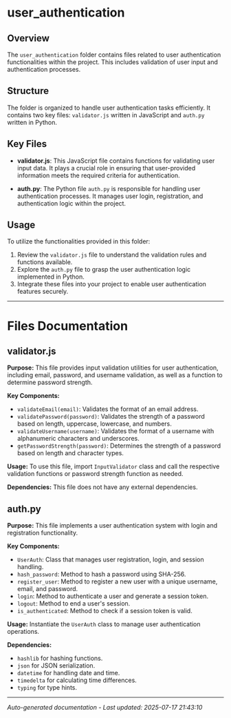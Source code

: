 # user_authentication

## Overview
The `user_authentication` folder contains files related to user authentication functionalities within the project. This includes validation of user input and authentication processes.

## Structure
The folder is organized to handle user authentication tasks efficiently. It contains two key files: `validator.js` written in JavaScript and `auth.py` written in Python.

## Key Files
- **validator.js**: This JavaScript file contains functions for validating user input data. It plays a crucial role in ensuring that user-provided information meets the required criteria for authentication.
  
- **auth.py**: The Python file `auth.py` is responsible for handling user authentication processes. It manages user login, registration, and authentication logic within the project.

## Usage
To utilize the functionalities provided in this folder:
1. Review the `validator.js` file to understand the validation rules and functions available.
2. Explore the `auth.py` file to grasp the user authentication logic implemented in Python.
3. Integrate these files into your project to enable user authentication features securely.

---

# Files Documentation

## validator.js

**Purpose:** This file provides input validation utilities for user authentication, including email, password, and username validation, as well as a function to determine password strength.

**Key Components:**
- `validateEmail(email)`: Validates the format of an email address.
- `validatePassword(password)`: Validates the strength of a password based on length, uppercase, lowercase, and numbers.
- `validateUsername(username)`: Validates the format of a username with alphanumeric characters and underscores.
- `getPasswordStrength(password)`: Determines the strength of a password based on length and character types.

**Usage:** To use this file, import `InputValidator` class and call the respective validation functions or password strength function as needed.

**Dependencies:** This file does not have any external dependencies.

## auth.py

**Purpose:** This file implements a user authentication system with login and registration functionality.

**Key Components:**
- `UserAuth`: Class that manages user registration, login, and session handling.
- `hash_password`: Method to hash a password using SHA-256.
- `register_user`: Method to register a new user with a unique username, email, and password.
- `login`: Method to authenticate a user and generate a session token.
- `logout`: Method to end a user's session.
- `is_authenticated`: Method to check if a session token is valid.

**Usage:** Instantiate the `UserAuth` class to manage user authentication operations.

**Dependencies:** 
- `hashlib` for hashing functions.
- `json` for JSON serialization.
- `datetime` for handling date and time.
- `timedelta` for calculating time differences.
- `typing` for type hints.

---
*Auto-generated documentation - Last updated: 2025-07-17 21:43:10*
